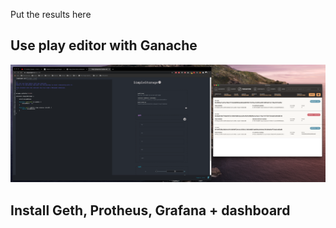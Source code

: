 Put the results here

## Use play editor with Ganache
![Alt text](PD-04/playeditorwithganache.png?raw=true "Optional Title")
## Install Geth, Protheus, Grafana + dashboard
